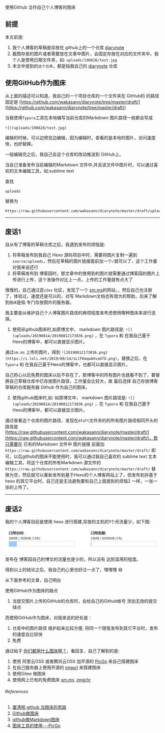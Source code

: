 使用Github 当作自己个人博客的图床

## 前提

本文前提:

1. 我个人博客的草稿是存放在 github上的一个仓库 [diarynote](https://github.com/wakasann/diarynote)
2. 截图存放的图片或者需要放在文章中图片，会固定存放在对应的文件夹中，我个人是使用日期文件夹，如: `uploads/190828/test.jpg`
3. 本文中提到的`这个仓库`，都是指我自己的 [diarynote](https://github.com/wakasann/diarynote) 仓库



## 使用GitHub作为图床



从上面的描述可以知道，我自己的一个项目仓库的一个文件夹在 GitHub的 的路径固定是 [https://github.com/wakasann/diarynote/tree/master/draft/](https://github.com/wakasann/diarynote/tree/master/draft/)

当我使用`Typora`工具在本地编写当前仓库的Markdown 图片路径一般都会写成

`![](uploads/190828/test.jpg)`

编辑的时候，可以边预览边编辑，因为编辑时，查看的是本地的图片，访问速度快，也好替换。



一般编辑完之后，我自己会这个仓库的改动推送到 GitHub上。



当自己准备发布当前编辑的Markdown 文件中,并且该文件中图片时，可以通过喜欢的文本编辑工具，如:sublime text 

查找

```
uploads
```



替换为

```
https://raw.githubusercontent.com/wakasann/diarynote/master/draft/uploads
```

------

## 废话1

自从有了博客的草稿仓库之后，我遇到发布的烦恼是:

1. 将草稿发布到我自己 Hexo 源码项目中时，需要将图片复制一遍到 `source/uploads`，然后在草稿的图片链接面前加一个`/`就可以了，这个工作量对我来说还行
2. 将草稿发布到 博客园时，那文章中的使用到的图片就需要通过博客园的图片上传进行上传，这个发操作对比上一点，上传的工作量就有点大了



慢慢的，自己通过逛`v2ex` 社区，发现了一个 [sm.ms](https://sm.ms/)的网站，，然后自己也注册了，体验过，速度还是可以的，对写 Markdown文档也有很大的帮助，后来了解到`图床`是指 专门存放图片的服务器。

我主要是从维护自己个人博客图片路径的麻烦程度来考虑使用哪种图床来进行选择。

1. 使用非github图床时,如原博文中， markdown 图片路径是: `![](uploads/20190814/20190812173836.png)` ，在 `Typora` 和 在我自己基于Hexo的博客中，都可以直接显示图片。

通过`sm.ms` 上传的图片，得到 `![20190812173836.png](https://i.loli.net/2019/08/14/sLlFKmqwAXvaGfO.png)`，替换之后，在 `Typora` 和 在我自己基于Hexo的博客中，也都可以直接显示图片。

自己担心以后免费的图床以后不存在了，那博客中的所有图片也就看不到了，要替换自己草稿仓库中已存放图片路径，工作量会比较大，故 最后选择 自己存放博客草稿的仓库服务器 Github 作为自己的图床。



2. 使用github图床时,如: 如原博文中， markdown 图片路径是: `![](uploads/20190814/20190812173836.png)` ，在 `Typora` 和 在我自己基于Hexo的博客中，都可以直接显示图片。

通过查看这个仓库的图片路径，发现在`dfaft`文件夹的的所有图片路径相同开头的路径是[https://raw.githubusercontent.com/wakasann/diarynote/master/draft/](https://raw.githubusercontent.com/wakasann/diarynote/master/draft/)，我只需要在 已有的Markdown 文件中 图片链接 前面加 `https://raw.githubusercontent.com/wakasann/diarynote/master/draft/` 即可，以后github的图床不能使用时，我可以通过我自己喜欢的  sublime text 文本编辑工具，将这个仓库的所有Markdown 源文件的 `https://raw.githubusercontent.com/wakasann/diarynote/master/draft/` 替换为空，然后就可以重新发布到基于Hexo的个人博客网站上了，但发布到非基于hexo 的其它平台时，自己还是无法避免要和自己上面提到的烦恼2 一样，一张一张的上传了。

------




## 废话2



我的个人博客目前是使用 hexo 进行搭建,存放的主机的1个月流量少，如下图:

![](https://raw.githubusercontent.com/wakasann/diarynote/master/draft/uploads/190828/20190828165503.jpg)

发布在 博客园自己的博文的流量也是少的，所以没有 达到滥用的程度。

得到以上的结论之后，我自己的心里也好过一点了，嘿嘿嘿 :smile:



从下面参考的文章，自己明白

使用GitHub作为图床的缺点

1. 当提交图片上传的GitHub的仓库时，会给自己的Github帐号 添加无效的提交绿点

而使用GitHub作为图床，对我来说的好处是：

1. 仓库中的图片路径 维护起来比较方便, 将同一个随笔发布到其它平台时，发布的速度会比较快
2. 免费



通过帖子 [你们都用什么图床啊？](https://www.v2ex.com/t/489390)，看回复，自己了解到的是:

1. 使用 阿里云OSS 或者腾讯云OSS  加开源的 [PicGo](https://github.com/Molunerfinn/PicGo) 来自己搭建图床
2. 在自己服务器上使用开源的 [imgurl](https://github.com/helloxz/imgurl) 来搭建图床
3. 使用Gitee 做图床
4. 使用网上已有的免费图床 [sm.ms](https://sm.ms/) ,[imgchr](https://imgchr.com/)




###### References

1. [厘清把 github 当图床的思路](https://www.cnblogs.com/qwangxiao/p/9191508.html)
2. [Github做图床](https://www.jianshu.com/p/d51258ef5484)
3. [github做Markdown图床](https://www.jianshu.com/p/33eeacac3344)
4. [图床工具的使用---PicGo](https://www.jianshu.com/p/9d91355e8418)